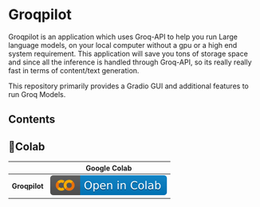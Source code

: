 # Groqpilot

Groqpilot is an application which uses Groq-API to help you run Large language models, on your local computer without a gpu or a high end system requirement. This application will save you tons of storage space and since all the inference is handled through Groq-API, so its really really fast in terms of content/text generation.

This repository primarily provides a Gradio GUI and additional features to run Groq Models.

## Contents



## 🤝Colab

| |Google Colab|
|:--|:-:|
| **Groqpilot** |  [![Open in Colab](https://github.com/73LIX/Meta-Llama-3.1-8BxColab/blob/main/asset/colab_logo.svg)](https://colab.research.google.com/drive/1_B3vedI7H994TIm8w0f82Meguj-TtJt0?usp=sharing)
